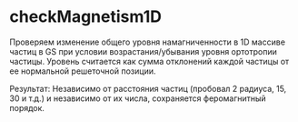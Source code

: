 checkMagnetism1D
================

Проверяем изменение общего уровня намагниченности в 1D массиве частиц в GS при условии возрастания/убывания уровня ортотропии частицы.
Уровень считается как сумма отклонений каждой частицы от ее нормальной решеточной позиции.

Результат:
Независимо от расстояния частиц (пробовал 2 радиуса, 15, 30 и т.д.) и независимо от их числа, сохраняется феромагнитный порядок.
